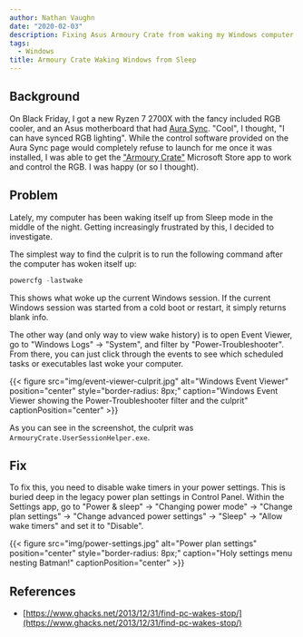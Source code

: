 ```yaml
---
author: Nathan Vaughn
date: "2020-02-03"
description: Fixing Asus Armoury Crate from waking my Windows computer from sleep
tags:
  - Windows
title: Armoury Crate Waking Windows from Sleep
---
```


## Background

On Black Friday, I got a new Ryzen 7 2700X with the fancy included RGB cooler,
and an Asus motherboard that had
[Aura Sync](https://www.asus.com/campaign/aura/global/).
"Cool", I thought, "I can have synced RGB lighting". While the control software
provided on the Aura Sync page would completely refuse to launch
for me once it was installed, I was able to get the
["Armoury Crate"](https://www.microsoft.com/store/productId/9PM9DFQRDH3F)
Microsoft Store app to work and control the RGB. I was happy (or so I thought).

## Problem

Lately, my computer has been waking itself up from Sleep mode in the middle of the
night. Getting increasingly frustrated by this, I decided to investigate.

The simplest way to find the culprit is to run the following command after the computer
has woken itself up:

```powershell
powercfg -lastwake
```

This shows what woke up the current Windows session. If the current Windows session
was started from a cold boot or restart, it simply returns blank info.

The other way (and only way to view wake history)
is to open Event Viewer, go to "Windows Logs" -> "System", and filter by
"Power-Troubleshooter". From there, you can just click through the events to see
which scheduled tasks or executables last woke your computer.

{{< figure src="img/event-viewer-culprit.jpg" alt="Windows Event Viewer" position="center" style="border-radius: 8px;" caption="Windows Event Viewer showing the Power-Troubleshooter filter and the culprit" captionPosition="center" >}}

As you can see in the screenshot, the culprit was `ArmouryCrate.UserSessionHelper.exe`.

## Fix

To fix this, you need to disable wake timers in your power settings. This is buried
deep in the legacy power plan settings in Control Panel.
Within the Settings app, go to "Power & sleep" -> "Changing power mode" ->
"Change plan settings" -> "Change advanced power settings" -> "Sleep" ->
"Allow wake timers" and set it to "Disable".

{{< figure src="img/power-settings.jpg" alt="Power plan settings" position="center" style="border-radius: 8px;" caption="Holy settings menu nesting Batman!" captionPosition="center" >}}

## References

- [https://www.ghacks.net/2013/12/31/find-pc-wakes-stop/](https://www.ghacks.net/2013/12/31/find-pc-wakes-stop/)
